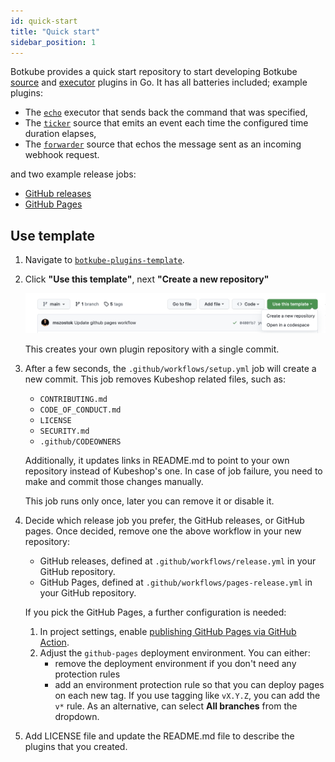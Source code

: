 ```yaml
---
id: quick-start
title: "Quick start"
sidebar_position: 1
---
```


Botkube provides a quick start repository to start developing Botkube [source](../../architecture/index.md#source) and [executor](../../architecture/index.md#executor) plugins in Go. It has all batteries included; example plugins:

- The [`echo`](https://github.com/kubeshop/botkube-plugins-template/blob/main/cmd/echo/main.go) executor that sends back the command that was specified,
- The [`ticker`](https://github.com/kubeshop/botkube-plugins-template/blob/main/cmd/ticker/main.go) source that emits an event each time the configured time duration elapses,
- The [`forwarder`](https://github.com/kubeshop/botkube-plugins-template/blob/main/cmd/forwarder/main.go) source that echos the message sent as an incoming webhook request.

and two example release jobs:

- [GitHub releases](https://github.com/kubeshop/botkube-plugins-template/blob/main/.github/workflows/release.yml)
- [GitHub Pages](https://github.com/kubeshop/botkube-plugins-template/blob/main/.github/workflows/pages-release.yml)

## Use template

1. Navigate to [`botkube-plugins-template`](https://github.com/kubeshop/botkube-plugins-template).

2. Click **"Use this template"**, next **"Create a new repository"**

   ![Create Repo](assets/use-tpl.png)

   This creates your own plugin repository with a single commit.

3. After a few seconds, the `.github/workflows/setup.yml` job will create a new commit. This job removes Kubeshop related files, such as:

   - `CONTRIBUTING.md`
   - `CODE_OF_CONDUCT.md`
   - `LICENSE`
   - `SECURITY.md`
   - `.github/CODEOWNERS`

   Additionally, it updates links in README.md to point to your own repository instead of Kubeshop's one. In case of job failure, you need to make and commit those changes manually.

   This job runs only once, later you can remove it or disable it.

4. Decide which release job you prefer, the GitHub releases, or GitHub pages. Once decided, remove one the above workflow in your new repository:

   - GitHub releases, defined at `.github/workflows/release.yml` in your GitHub repository.
   - GitHub Pages, defined at `.github/workflows/pages-release.yml` in your GitHub repository.

   If you pick the GitHub Pages, a further configuration is needed:

   1. In project settings, enable [publishing GitHub Pages via GitHub Action](https://docs.github.com/en/pages/getting-started-with-github-pages/configuring-a-publishing-source-for-your-github-pages-site#publishing-with-a-custom-github-actions-workflow).
   2. Adjust the `github-pages` deployment environment. You can either:
      - remove the deployment environment if you don't need any protection rules
      - add an environment protection rule so that you can deploy pages on each new tag. If you use tagging like `vX.Y.Z`, you can add the `v*` rule. As an alternative, can select **All branches** from the dropdown.

5. Add LICENSE file and update the README.md file to describe the plugins that you created.
